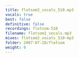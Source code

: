 ```yaml
---
title: flotsom2_vocals_510.mp3
vocals: true
best: false
definitive: false
recordings: flotsom-510
filename: flotsom2_vocals.mp3
mixes: flotsom2_vocals_510-mp3
folder: 2007-07-28/flotsom
weight: 0
---
```

